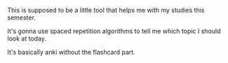 This is supposed to be a little tool that helps me with my studies this semester.

It's gonna use spaced repetition algorithms to tell me which topic I should look at today.

It's basically anki without the flashcard part.

